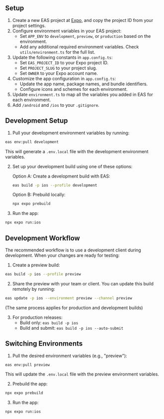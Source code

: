 ## Setup

1. Create a new EAS project at [Expo](https://expo.dev), and copy the project ID from your project settings.
2. Configure environment variables in your EAS project:
   - Set `APP_ENV` to `development`, `preview`, or `production` based on the environment.
   - Add any additional required environment variables. Check `utils/environment.ts` for the full list.
3. Update the following constants in `app.config.ts`:
   - Set `EAS_PROJECT_ID` to your Expo project ID.
   - Set `PROJECT_SLUG` to your project slug.
   - Set `OWNER` to your Expo account name.
4. Customize the app configuration in `app.config.ts`:
   - Update the app name, package names, and bundle identifiers.
   - Configure icons and schemes for each environment.
5. Update `environment.ts` to map all the variables you added in EAS for each environment.
6. Add `/android` and `/ios` to your `.gitignore`.

## Development Setup

1. Pull your development environment variables by running:

```bash
eas env:pull development
```

This will generate a `.env.local` file with the development environment variables.

2. Set up your development build using one of these options:

   Option A: Create a development build with EAS:

   ```bash
   eas build -p ios --profile development
   ```

   Option B: Prebuild locally:

   ```bash
   npx expo prebuild
   ```

3. Run the app:

```bash
npx expo run:ios
```

## Development Workflow

The recommended workflow is to use a development client during development. When your changes are ready for testing:

1. Create a preview build:

```bash
eas build -p ios --profile preview
```

2. Share the preview with your team or client. You can update this build remotely by running:

```bash
eas update -p ios --environment preview --channel preview
```

(The same process applies for production and development builds)

3. For production releases:
   - Build only: `eas build -p ios`
   - Build and submit: `eas build -p ios --auto-submit`

## Switching Environments

1. Pull the desired environment variables (e.g., "preview"):

```bash
eas env:pull preview
```

This will update the `.env.local` file with the preview environment variables.

2. Prebuild the app:

```bash
npx expo prebuild
```

3. Run the app:

```bash
npx expo run:ios
```
